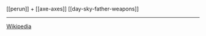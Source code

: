 [[perun]] + [[axe-axes]]
[[day-sky-father-weapons]]
***
[Wikipedia](https://en.wikipedia.org/wiki/Axe_of_Perun)